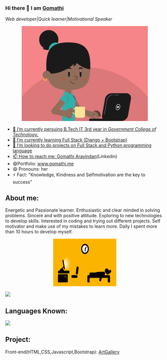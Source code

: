 ### Hi there 👋 I am [Gomathi](https://www.gomathi.me)
*Web developer|Quick learner|Motivational Speaker* <a href="https://dev.to/gomathiaravindan">
  
 


      
  <p align ="center">
 <img src = "images/girl.gif" width="400" height="300">
</p>


- 🔭 I’m currently persuing B.Tech IT 3rd year in *Government College of Technology*.
- 🌱 I’m currently learning Full Stack (Django + Bootstrap)
- 👯 I’m looking to do projects on Full Stack and Python programming language
- 📫 How to reach me: [Gomathi Aravindan](https://www.linkedin.com/in/gomathi2000)(Linkedin)
- :smile:Portfolio: www.gomathi.me
- 😄 Pronouns: her
- ⚡ Fact: "Knowledge, Kindness and Selfmotivation are the key to success"


## About me:
  Energetic and Passionate learner. Enthusiastic and clear minded in solving problems.
  Sincere and with positive attitude.
  Exploring to new technologies to develop skills.
  Interested in coding and trying out different projects.
  Self motivator and make use of my mistakes to learn more.
 Daily I spent more than 10 hours to develop myself. <p align="center"><img src ="images/routine.gif" width="200" height="150"></p>
 

 <p>
        <img src= "https://github-readme-stats.vercel.app/api?username=gomathiaravindan">

<p>


## Languages Known:

<img src = "https://github-readme-stats.vercel.app/api/top-langs/?username=gomathiaravindan">

## Project:

Front-end(HTML,CSS,Javascript,Bootstrap): [ArtGallery](https://sketchesgallery.netlify.app/)
